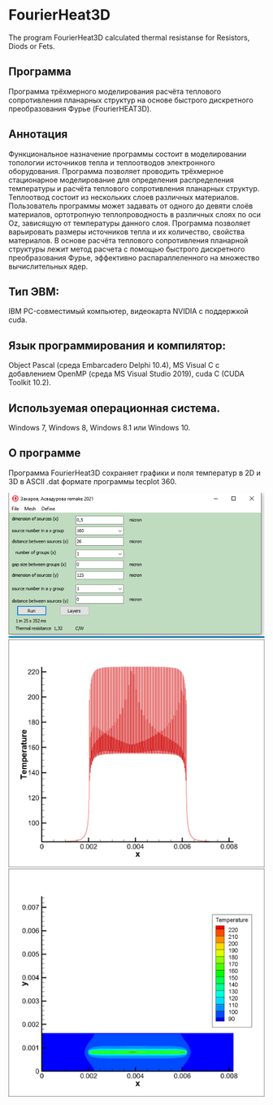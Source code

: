 # FourierHeat3D
The program FourierHeat3D calculated thermal resistanse for Resistors, Diods or Fets.

## Программа
Программа трёхмерного моделирования расчёта теплового сопротивления планарных структур на основе
быстрого дискретного преобразования Фурье (FourierHEAT3D).

## Аннотация
Функциональное назначение программы состоит в моделировании топологии источников тепла и теплоотводов электронного оборудования.
Программа позволяет проводить трёхмерное стационарное моделирование для определения распределения температуры и расчёта теплового
сопротивления планарных структур. Теплоотвод состоит из нескольких слоев различных материалов. Пользователь  программы может задавать
от одного до  девяти слоёв материалов, ортотропную теплопроводность в различных слоях по оси Oz, зависящую от температуры данного слоя. 
Программа позволяет варьировать размеры источников тепла и их количество, свойства материалов. В основе расчёта теплового сопротивления
планарной структуры лежит метод расчета с помощью быстрого дискретного преобразования Фурье, эффективно распараллеленного на множество
вычислительных ядер.    

## Тип ЭВМ: 
IBM PC-совместимый компьютер, видеокарта NVIDIA с поддержкой cuda.

## Язык программирования и компилятор:
Object Pascal (среда Embarcadero Delphi 10.4), MS Visual C с добавлением OpenMP (среда MS Visual Studio 2019), cuda C (CUDA Toolkit 10.2).

## Используемая операционная система.
Windows 7, Windows 8, Windows 8.1 или Windows 10.

## О программе

Программа FourierHeat3D сохраняет графики и поля температур в 2D и 3D в ASCII .dat формате программы tecplot 360.

![alt_text](https://github.com/kirill7785/FourierHeat3D/blob/main/pic/topology%2020mm.png)
![alt_text](https://github.com/kirill7785/FourierHeat3D/blob/main/pic/fet%2020mm.png)
![alt_text](https://github.com/kirill7785/FourierHeat3D/blob/main/pic/fet%2020mm%20xy.png)
